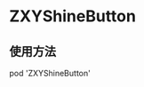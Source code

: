 

ZXYShineButton
===================================

使用方法
-----------------------------------
pod 'ZXYShineButton'
